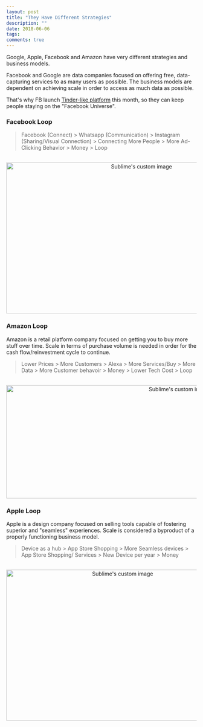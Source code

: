 ```yaml
---
layout: post
title: "They Have Different Strategies"
description: ""
date: 2018-06-06
tags: 
comments: true
---
```


Google, Apple, Facebook and Amazon have very different strategies and business models.

Facebook and Google are data companies focused on offering free, data-capturing services to as many users as possible. The business models are dependent on achieving scale in order to access as much data as possible.

That's why FB launch [Tinder-like platform](https://www.recode.net/2018/5/6/17321108/facebook-online-dating-service-explained-no-ads) this month, so they can keep people staying on the "Facebook Universe". 

### Facebook Loop

> Facebook (Connect) > Whatsapp (Communication) > Instagram (Sharing/Visual Connection) > Connecting More People > More Ad-Clicking Behavior > Money > Loop


<p align="center">
  <img width="700" height="400" src="https://i.imgur.com/0QJF3oK.png" alt="Sublime's custom image"/>
</p>


### Amazon Loop
 
Amazon is a retail platform company focused on getting you to buy more stuff over time. Scale in terms of purchase volume is needed in order for the cash flow/reinvestment cycle to continue.

> Lower Prices > More Customers > Alexa > More Services/Buy > More Data > More Customer behavoir > Money > Lower Tech Cost > Loop


<p align="center">
  <img width="900" height="300" src="https://i.imgur.com/IpU3dOF.png" alt="Sublime's custom image"/>
</p>


### Apple Loop

Apple is a design company focused on selling tools capable of fostering superior and "seamless" experiences. Scale is considered a byproduct of a properly functioning business model.

> Device as a hub > App Store Shopping > More Seamless devices > App Store Shopping/ Services > New Device per year > Money


<p align="center">
  <img width="600" height="400" src="https://i.imgur.com/oDUghVT.png" alt="Sublime's custom image"/>
</p>

